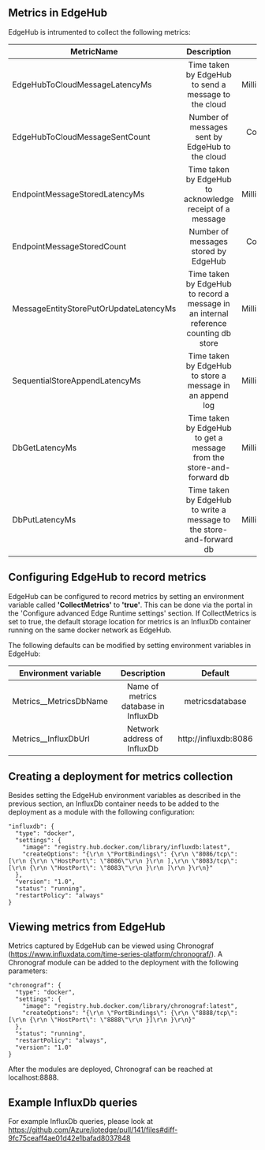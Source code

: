 ## Metrics in EdgeHub

EdgeHub is intrumented to collect the following metrics:

| MetricName        | Description           | Unit  |
| ------------- |:-------------:|:-----:|
| EdgeHubToCloudMessageLatencyMs | Time taken by EdgeHub to send a message to the cloud | Milliseconds |
| EdgeHubToCloudMessageSentCount | Number of messages sent by EdgeHub to the cloud | Count per 20s |
| EndpointMessageStoredLatencyMs | Time taken by EdgeHub to acknowledge receipt of a message | Milliseconds |
| EndpointMessageStoredCount | Number of messages stored by EdgeHub | Count per 20s | 
| MessageEntityStorePutOrUpdateLatencyMs | Time taken by EdgeHub to record a message in an internal reference counting db store | Milliseconds |
| SequentialStoreAppendLatencyMs | Time taken by EdgeHub to store a message in an append log | Milliseconds | 
| DbGetLatencyMs | Time taken by EdgeHub to get a message from the store-and-forward db | Milliseconds | 
| DbPutLatencyMs | Time taken by EdgeHub to write a message to the store-and-forward db | Milliseconds | 

## Configuring EdgeHub to record metrics

EdgeHub can be configured to record metrics by setting an environment variable called **'CollectMetrics'** to **'true'**. 
This can be done via the portal in the 'Configure advanced Edge Runtime settings' section. If CollectMetrics is set to true, the default 
storage location for metrics is an InfluxDb container running on the same docker network as EdgeHub.

The following defaults can be modified by setting environment variables in EdgeHub:

| Environment variable | Description | Default |
|----------------------|:-----------:|:--------:|
| Metrics__MetricsDbName | Name of metrics database in InfluxDb | metricsdatabase |
| Metrics__InfluxDbUrl | Network address of InfluxDb | http://influxdb:8086 |

## Creating a deployment for metrics collection

Besides setting the EdgeHub environment variables as described in the previous section, an InfluxDb container needs to be added to the
deployment as a module with the following configuration:

```
"influxdb": {
  "type": "docker",
  "settings": {
    "image": "registry.hub.docker.com/library/influxdb:latest",
    "createOptions": "{\r\n \"PortBindings\": {\r\n \"8086/tcp\": [\r\n {\r\n \"HostPort\": \"8086\"\r\n }\r\n ],\r\n \"8083/tcp\": [\r\n {\r\n \"HostPort\": \"8083\"\r\n }\r\n ]\r\n }\r\n}"
  },
  "version": "1.0",
  "status": "running",
  "restartPolicy": "always"
}
```
## Viewing metrics from EdgeHub

Metrics captured by EdgeHub can be viewed using Chronograf (https://www.influxdata.com/time-series-platform/chronograf/). A Chronograf module can be 
added to the deployment with the following parameters:

```
"chronograf": {
  "type": "docker",
  "settings": {
    "image": "registry.hub.docker.com/library/chronograf:latest",
    "createOptions": "{\r\n \"PortBindings\": {\r\n \"8888/tcp\": [\r\n {\r\n \"HostPort\": \"8888\"\r\n }]\r\n }\r\n}"
  },
  "status": "running",
  "restartPolicy": "always",
  "version": "1.0"
}
```
After the modules are deployed, Chronograf can be reached at localhost:8888.

## Example InfluxDb queries

For example InfluxDb queries, please look at https://github.com/Azure/iotedge/pull/141/files#diff-9fc75ceaff4ae01d42e1bafad8037848
